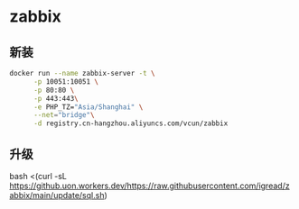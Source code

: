 # zabbix

## 新装

```bash
docker run --name zabbix-server -t \
      -p 10051:10051 \
      -p 80:80 \
      -p 443:443\
      -e PHP_TZ="Asia/Shanghai" \
      --net="bridge"\
      -d registry.cn-hangzhou.aliyuncs.com/vcun/zabbix
```

## 升级

bash <(curl -sL https://github.uon.workers.dev/https://raw.githubusercontent.com/igread/zabbix/main/update/sql.sh)

